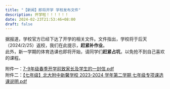 ```yaml
---
title: "【新闻】即将开学 学校发布文件"
description: 开学啦！！！！！！
date: 2024-02-23T21:53:46+08:00
draft: false
---
```


据报道，学校官方已经下达了开学的相关文件。文件指出，学校将于后天（2024/2/25）返校，我们在此提示，**赶紧补作业**。  
此外，新一学期的体育选课也即将开始，请同学们**赶紧占坑**，以免抢不到自己喜欢的课程。  

附件一：[7-9年级春季开学前致家长及学生的一封信.pdf](https://mirror.ghproxy.com/https://github.com/xuanxuan1231/class3-26/blob/main/assets/files/7-9%E5%B9%B4%E7%BA%A7%E6%98%A5%E5%AD%A3%E5%BC%80%E5%AD%A6%E5%89%8D%E8%87%B4%E5%AE%B6%E9%95%BF%E5%8F%8A%E5%AD%A6%E7%94%9F%E7%9A%84%E4%B8%80%E5%B0%81%E4%BF%A1.pdf)  
附件二：[【七年级】北大附中新馨学校 2023-2024 学年第二学期  七年级专项课选课说明.pdf](https://mirror.ghproxy.com/https://github.com/xuanxuan1231/class3-26/blob/main/assets/files/%E3%80%90%E4%B8%83%E5%B9%B4%E7%BA%A7%E3%80%91%E5%8C%97%E5%A4%A7%E9%99%84%E4%B8%AD%E6%96%B0%E9%A6%A8%E5%AD%A6%E6%A0%A1%202023-2024%20%E5%AD%A6%E5%B9%B4%E7%AC%AC%E4%BA%8C%E5%AD%A6%E6%9C%9F%20%20%E4%B8%83%E5%B9%B4%E7%BA%A7%E4%B8%93%E9%A1%B9%E8%AF%BE%E9%80%89%E8%AF%BE%E8%AF%B4%E6%98%8E.pdf)
